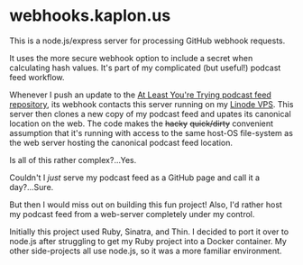# webhooks.kaplon.us

This is a node.js/express server for processing GitHub webhook requests.

It uses the more secure webhook option to include a secret when calculating hash values.
It's part of my complicated (but useful!) podcast feed workflow.

Whenever I push an update to the [At Least You're Trying podcast feed repository](https://github.com/jkaplon/alytfeed), its webhook contacts this server running on my [Linode VPS](https://www.linode.com/?r=30991a143a3c99716fbc7fdcf81355338c4d2b64).
This server then clones a new copy of my podcast feed and upates its canonical location on the web.
The code makes the ~~hacky~~ ~~quick/dirty~~ convenient assumption that it's running with access to the same host-OS file-system as the web server hosting the canonical podcast feed location.

Is all of this rather complex?...Yes.

Couldn't I _just_ serve my podcast feed as a GitHub page and call it a day?...Sure.

But then I would miss out on building this fun project!
Also, I'd rather host my podcast feed from a web-server completely under my control.

Initially this project used Ruby, Sinatra, and Thin.
I decided to port it over to node.js after struggling to get my Ruby project into a Docker container.
My other side-projects all use node.js, so it was a more familiar environment.
